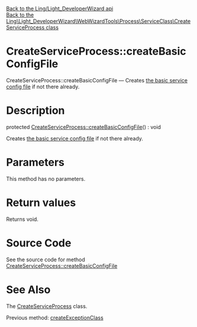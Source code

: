 [Back to the Ling/Light_DeveloperWizard api](https://github.com/lingtalfi/Light_DeveloperWizard/blob/master/doc/api/Ling/Light_DeveloperWizard.md)<br>
[Back to the Ling\Light_DeveloperWizard\WebWizardTools\Process\ServiceClass\CreateServiceProcess class](https://github.com/lingtalfi/Light_DeveloperWizard/blob/master/doc/api/Ling/Light_DeveloperWizard/WebWizardTools/Process/ServiceClass/CreateServiceProcess.md)


CreateServiceProcess::createBasicConfigFile
================



CreateServiceProcess::createBasicConfigFile — Creates [the basic service config file](https://github.com/lingtalfi/Light_DeveloperWizard/blob/master/doc/pages/conventions.md#basic-service) if not there already.




Description
================


protected [CreateServiceProcess::createBasicConfigFile](https://github.com/lingtalfi/Light_DeveloperWizard/blob/master/doc/api/Ling/Light_DeveloperWizard/WebWizardTools/Process/ServiceClass/CreateServiceProcess/createBasicConfigFile.md)() : void




Creates [the basic service config file](https://github.com/lingtalfi/Light_DeveloperWizard/blob/master/doc/pages/conventions.md#basic-service) if not there already.




Parameters
================

This method has no parameters.


Return values
================

Returns void.








Source Code
===========
See the source code for method [CreateServiceProcess::createBasicConfigFile](https://github.com/lingtalfi/Light_DeveloperWizard/blob/master/WebWizardTools/Process/ServiceClass/CreateServiceProcess.php#L195-L231)


See Also
================

The [CreateServiceProcess](https://github.com/lingtalfi/Light_DeveloperWizard/blob/master/doc/api/Ling/Light_DeveloperWizard/WebWizardTools/Process/ServiceClass/CreateServiceProcess.md) class.

Previous method: [createExceptionClass](https://github.com/lingtalfi/Light_DeveloperWizard/blob/master/doc/api/Ling/Light_DeveloperWizard/WebWizardTools/Process/ServiceClass/CreateServiceProcess/createExceptionClass.md)<br>

